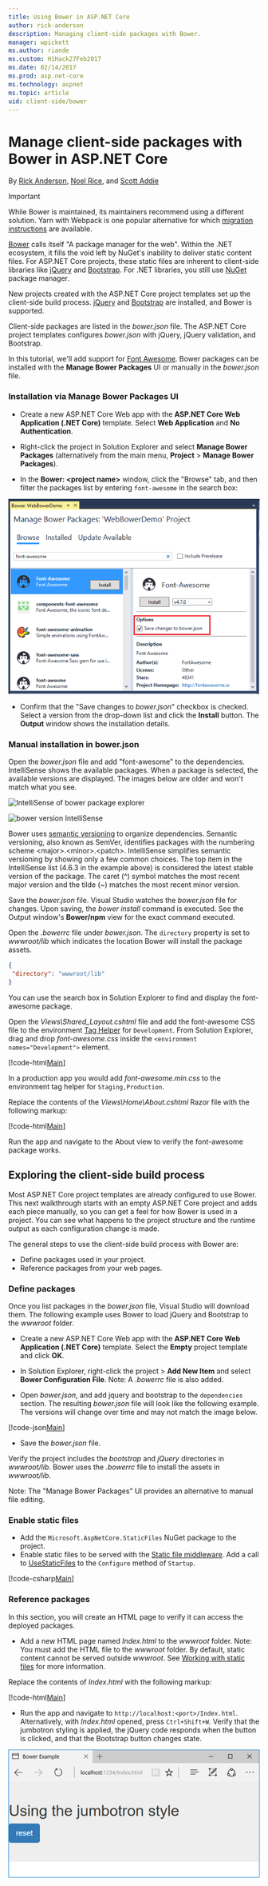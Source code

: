 ```yaml
---
title: Using Bower in ASP.NET Core
author: rick-anderson
description: Managing client-side packages with Bower.
manager: wpickett
ms.author: riande
ms.custom: H1Hack27Feb2017
ms.date: 02/14/2017
ms.prod: asp.net-core
ms.technology: aspnet
ms.topic: article
uid: client-side/bower
---
```

# Manage client-side packages with Bower in ASP.NET Core

By [Rick Anderson](https://twitter.com/RickAndMSFT), [Noel Rice](https://blog.falafel.com/falafel-software-recognized-sitefinity-website-year/), and [Scott Addie](https://scottaddie.com) 

> [!IMPORTANT]
> While Bower is maintained, its maintainers recommend using a different solution. Yarn with Webpack is one popular alternative for which [migration instructions](https://bower.io/blog/2017/how-to-migrate-away-from-bower/) are available.

[Bower](https://bower.io/) calls itself "A package manager for the web". Within the .NET ecosystem, it fills the void left by NuGet's inability to deliver static content files. For ASP.NET Core projects, these static files are inherent to client-side libraries like [jQuery](http://jquery.com/) and [Bootstrap](http://getbootstrap.com/). For .NET libraries, you still use [NuGet](https://www.nuget.org/) package manager.

New projects created with the ASP.NET Core project templates set up the client-side build process. [jQuery](http://jquery.com/) and [Bootstrap](http://getbootstrap.com/) are installed, and Bower is supported.

Client-side packages are listed in the *bower.json* file. The ASP.NET Core project templates configures *bower.json* with jQuery, jQuery validation, and Bootstrap.

In this tutorial, we'll add support for [Font Awesome](http://fontawesome.io). Bower packages can be installed with the **Manage Bower Packages** UI or manually in the *bower.json* file.

### Installation via Manage Bower Packages UI

* Create a new ASP.NET Core Web app with the **ASP.NET Core Web Application (.NET Core)** template. Select **Web Application** and **No Authentication**.

* Right-click the project in Solution Explorer and select **Manage Bower Packages** (alternatively from the main menu, **Project** > **Manage Bower Packages**).

* In the **Bower: \<project name\>** window, click the "Browse" tab, and then filter the packages list by entering `font-awesome` in the search box:

 ![manage bower packages](bower/_static/manage-bower-packages.png)

* Confirm that the "Save changes to *bower.json*" checkbox is checked. Select a version from the drop-down list and click the **Install** button. The **Output** window shows the installation details.

### Manual installation in bower.json

Open the *bower.json* file and add "font-awesome" to the dependencies. IntelliSense shows the available packages. When a package is selected, the available versions are displayed. The images below are older and won't match what you see.

![IntelliSense of bower package explorer](bower/_static/add-package.png)

![bower version IntelliSense](bower/_static/version-intelliSense.png)

Bower uses [semantic versioning](http://semver.org/) to organize dependencies. Semantic versioning, also known as SemVer, identifies packages with the numbering scheme \<major>.\<minor>.\<patch>. IntelliSense simplifies semantic versioning by showing only a few common choices. The top item in the IntelliSense list (4.6.3 in the example above) is considered the latest stable version of the package. The caret (^) symbol matches the most recent major version and the tilde (~) matches the most recent minor version.

Save the *bower.json* file. Visual Studio watches the *bower.json* file for changes. Upon saving, the *bower install* command is executed. See the Output window's **Bower/npm** view for the exact command executed.

Open the *.bowerrc* file under *bower.json*. The `directory` property is set to *wwwroot/lib* which indicates the location Bower will install the package assets.

```json
{
 "directory": "wwwroot/lib"
}
```

You can use the search box in Solution Explorer to find and display the font-awesome package.

Open the *Views\Shared\_Layout.cshtml* file and add the font-awesome CSS file to the environment [Tag Helper](xref:mvc/views/tag-helpers/intro) for `Development`. From Solution Explorer, drag and drop *font-awesome.css* inside the `<environment names="Development">` element.

[!code-html[Main](bower/sample/_Layout.cshtml?highlight=4&range=9-13)]

In a production app you would add *font-awesome.min.css* to the environment tag helper for `Staging,Production`.

Replace the contents of the *Views\Home\About.cshtml* Razor file with the following markup:

[!code-html[Main](bower/sample/About.cshtml)]

Run the app and navigate to the About view to verify the font-awesome package works.

## Exploring the client-side build process

Most ASP.NET Core project templates are already configured to use Bower. This next walkthrough starts with an empty ASP.NET Core project and adds each piece manually, so you can get a feel for how Bower is used in a project. You can see what happens to the project structure and the runtime output as each configuration change is made.

The general steps to use the client-side build process with Bower are:

* Define packages used in your project. <!-- once defined, you don't need to download them, VS does -->
* Reference packages from your web pages.

### Define packages

Once you list packages in the *bower.json* file, Visual Studio will download them. The following example uses Bower to load jQuery and Bootstrap to the *wwwroot* folder.

* Create a new ASP.NET Core Web app with the **ASP.NET Core Web Application (.NET Core)** template. Select the **Empty** project template and click **OK**.

* In Solution Explorer, right-click the project > **Add New Item** and select **Bower Configuration File**. Note: A *.bowerrc* file is also added.

* Open *bower.json*, and add jquery and bootstrap to the `dependencies` section. The resulting *bower.json* file will look like the following example. The versions will change over time and may not match the image below.

[!code-json[Main](bower/sample/bower.json?highlight=5,6)]

* Save the *bower.json* file.

 Verify the project includes the *bootstrap* and *jQuery* directories in *wwwroot/lib*. Bower uses the *.bowerrc* file to install the assets in *wwwroot/lib*.

 Note: The "Manage Bower Packages" UI provides an alternative to manual file editing.

### Enable static files

* Add the `Microsoft.AspNetCore.StaticFiles` NuGet package to the project.
* Enable static files to be served with the [Static file middleware](https://docs.microsoft.com/aspnet/core/api/microsoft.aspnetcore.builder.staticfileextensions). Add a call to [UseStaticFiles](https://docs.microsoft.com/aspnet/core/api/microsoft.aspnetcore.builder.staticfileextensions) to the `Configure` method of `Startup`.

[!code-csharp[Main](bower/sample/Startup.cs?highlight=9)]

### Reference packages

In this section, you will create an HTML page to verify it can access the deployed packages.

* Add a new HTML page named *Index.html* to the *wwwroot* folder. Note: You must add the HTML file to the *wwwroot* folder. By default, static content cannot be served outside *wwwroot*. See [Working with static files](xref:fundamentals/static-files) for more information.

 Replace the contents of *Index.html* with the following markup:

[!code-html[Main](bower/sample/Index.html)]

* Run the app and navigate to `http://localhost:<port>/Index.html`. Alternatively, with *Index.html* opened, press `Ctrl+Shift+W`. Verify that the jumbotron styling is applied, the jQuery code responds when the button is clicked, and that the Bootstrap button changes state.

 ![jumbotron style applied](bower/_static/jumbotron.png)

